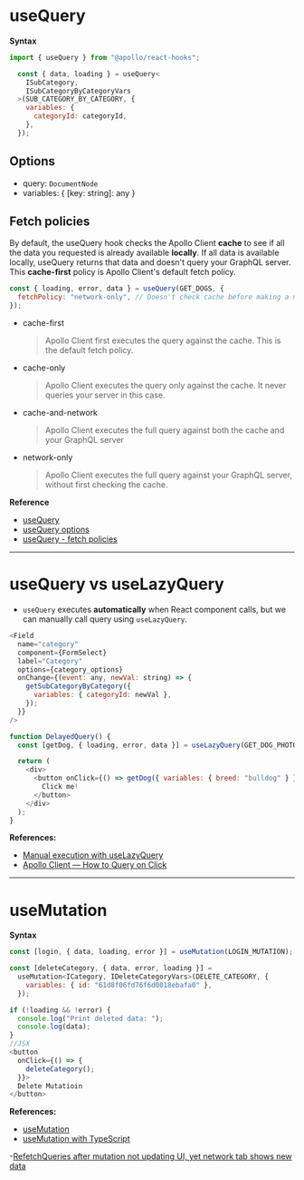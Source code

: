# useQuery

**Syntax**

```js
import { useQuery } from "@apollo/react-hooks";

  const { data, loading } = useQuery<
    ISubCategory,
    ISubCategoryByCategoryVars
  >(SUB_CATEGORY_BY_CATEGORY, {
    variables: {
      categoryId: categoryId,
    },
  });
```

## Options

- query: `DocumentNode`
- variables: { [key: string]: any }

## Fetch policies

By default, the useQuery hook checks the Apollo Client **cache** to see if all the data you requested is already available **locally**. If all data is available locally, useQuery returns that data and doesn't query your GraphQL server. This **cache-first** policy is Apollo Client's default fetch policy.

```js
const { loading, error, data } = useQuery(GET_DOGS, {
  fetchPolicy: "network-only", // Doesn't check cache before making a network request
});
```

- cache-first

  > Apollo Client first executes the query against the cache. This is the default fetch policy.

- cache-only

  > Apollo Client executes the query only against the cache. It never queries your server in this case.

- cache-and-network

  > Apollo Client executes the full query against both the cache and your GraphQL server

- network-only
  > Apollo Client executes the full query against your GraphQL server, without first checking the cache.

**Reference**

- [useQuery](https://www.apollographql.com/docs/react/data/queries/)
- [useQuery options](https://www.apollographql.com/docs/react/api/react/hooks/#options)
- [useQuery - fetch policies](https://www.apollographql.com/docs/react/data/queries/#setting-a-fetch-policy)

<hr />

# useQuery vs useLazyQuery

- `useQuery` executes **automatically** when React component calls, but we can manually call query using `useLazyQuery`.

```js
<Field
  name="category"
  component={FormSelect}
  label="Category"
  options={category_options}
  onChange={(event: any, newVal: string) => {
    getSubCategoryByCategory({
      variables: { categoryId: newVal },
    });
  }}
/>
```

```js
function DelayedQuery() {
  const [getDog, { loading, error, data }] = useLazyQuery(GET_DOG_PHOTO);

  return (
    <div>
      <button onClick={() => getDog({ variables: { breed: "bulldog" } })}>
        Click me!
      </button>
    </div>
  );
}
```

**References:**

- [Manual execution with useLazyQuery](https://www.apollographql.com/docs/react/data/queries/#manual-execution-with-uselazyquery)
- [Apollo Client — How to Query on Click](https://www.apollographql.com/blog/apollo-client/how-to-query-on-click/)

<hr />

# useMutation

**Syntax**

```js
const [login, { data, loading, error }] = useMutation(LOGIN_MUTATION);
```

```js
const [deleteCategory, { data, error, loading }] =
  useMutation<ICategory, IDeleteCategoryVars>(DELETE_CATEGORY, {
    variables: { id: "61d8f06fd76f6d0018ebafa0" },
  });

if (!loading && !error) {
  console.log("Print deleted data: ");
  console.log(data);
}
//JSX
<button
  onClick={() => {
    deleteCategory();
  }}>
  Delete Mutatioin
</button>
```

**References:**

- [useMutation](https://www.apollographql.com/docs/react/data/mutations/)
- [useMutation with TypeScript](https://www.apollographql.com/docs/react/development-testing/static-typing/#usemutation)

-[RefetchQueries after mutation not updating UI, yet network tab shows new data](https://github.com/apollographql/apollo-client/issues/3633)
